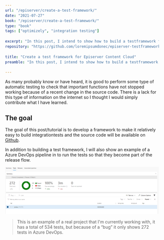 ```yaml
---
url: "/episerver/create-a-test-framework/"
date: "2021-07-27"
book: "/episerver/create-a-test-framework/"
type: "book"
tags: ["optimizely", "integration testing"]

excerpt: "In this post, I intend to show how to build a testframework for Episerver Content Cloud and how to write different types of integration tests to check its implementation."
repository: "https://github.com/loremipsumdonec/episerver-testframework"

title: "Create a test framework for Episerver Content Cloud"
preamble: "In this post, I intend to show how to build a testframework for Episerver Content Cloud and how to write different types of integration tests to check its implementation."

---
```


As many probably know or have heard, it is good to perform some type of automatic testing to check that important functions have not stopped working because of a recent change in the source code. There is a lack for this type of information on the internet so I thought I would simply contribute what I have learned.

## The goal

The goal of this post/tutorial is to develop a framework to make it relatively easy to build integrationtests and the source code will be available on [Github](https://github.com/loremipsumdonec/episerver-testframework).

In addition to building a test framework, I will also show an example of a Azure DevOps pipeline in to run the tests so that they become part of the release flow.

![Tests in a Azure DevOps pipeline](./resources/azure_devops_pipeline_tests.png)

> This is an example of a real project that I'm currently working with, it has a total of 534 tests, but because of a “bug” it only shows 272 tests in Azure DevOps.
